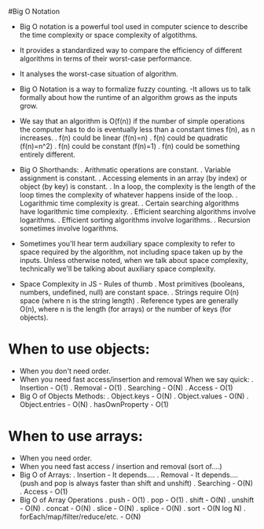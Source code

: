 #Big O Notation

- Big O notation is a powerful tool used in computer science to describe the time complexity or space complexity of algotithms.
- It provides a standardized way to compare the efficiency of different algorithms in terms of their worst-case performance.
- It analyses the worst-case situation of algorithm.
- Big O Notation is a way to formalize fuzzy counting.
  -It allows us to talk formally about how the runtime of an algorithm grows as the inputs grow.
- We say that an algorithm is O(f(n)) if the number of simple operations the computer has to do is eventually less than a constant times f(n), as n increases.
  . f(n) could be linear (f(n)=n)
  . f(n) could be quadratic (f(n)=n^2)
  . f(n) could be constant (f(n)=1)
  . f(n) could be something entirely different.

- Big O Shorthands:
  . Arithmatic operations are constant.
  . Variable assignment is constant.
  . Accessing elements in an array (by index) or object (by key) is constant.
  . In a loop, the complexity is the length of the loop times the complexity of whatever happens inside of the loop.
  . Logarithmic time complexity is great.
  . Certain searching algorithms have logarithmic time complexity.
  . Efficient searching algorithms involve logarithms.
  . Efficient sorting algorithms involve logarithms.
  . Recursion sometimes involve logarithms.

- Sometimes you'll hear term audxiliary space complexity to refer to space required by the algorithm, not including space taken up by the inputs.
  Unless otherwise noted, when we talk about space complexity, technically we'll be talking about auxiliary space complexity.

- Space Complexity in JS - Rules of thumb
  . Most primitives (booleans, numbers, undefined, null) are constant space.
  . Strings require O(n) space (where n is the string length)
  . Reference types are generally O(n), where n is the length (for arrays) or the number of keys (for objects).

# When to use objects:

- When you don't need order.
- When you need fast access/insertion and removal
  When we say quick:
  . Insertion - O(1)
  . Removal - O(1)
  . Searching - O(N)
  . Access - O(1)
- Big O of Objects Methods:
  . Object.keys - O(N)
  . Object.values - O(N)
  . Object.entries - O(N)
  . hasOwnProperty - O(1)

# When to use arrays:

- When you need order.
- When you need fast access / insertion and removal (sort of....)
- Big O of Arrays:
  . Insertion - It depends....
  . Removal - It depends....
  (push and pop is always faster than shift and unshift)
  . Searching - O(N)
  . Access - O(1)
- Big O of Array Operations
  . push - O(1)
  . pop - O(1)
  . shift - O(N)
  . unshift - O(N)
  . concat - O(N)
  . slice - O(N)
  . splice - O(N)
  . sort - O(N log N)
  . forEach/map/filter/reduce/etc. - O(N)
